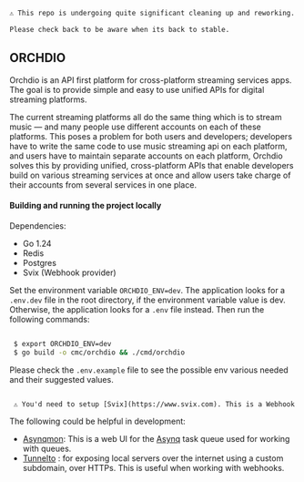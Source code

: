 ```txt
⚠️ This repo is undergoing quite significant cleaning up and reworking. Some endpoints/APIs might not be available, some datapoints might be missing and you might have development issues. Create a new issue for a new support.

Please check back to be aware when its back to stable.
```

## ORCHDIO

Orchdio is an API first platform for cross-platform streaming services apps. The goal is to provide simple and easy to use unified APIs for digital streaming platforms.

The current streaming platforms all do the same thing which is to stream music — and many people use different accounts on each of these platforms. This poses
a problem for both users and developers; developers have to write the same code to use music streaming api on each platform, and users have to maintain separate accounts on each platform, Orchdio solves this by providing unified, cross-platform APIs that enable developers build on various streaming services at once and allow users take charge of their accounts from several services in one place.


#### Building and running the project locally


Dependencies:
 - Go 1.24
 - Redis
 - Postgres
 - Svix (Webhook provider)

Set the environment variable `ORCHDIO_ENV=dev`. The application looks for a `.env.dev` file in the root directory, if the environment variable value is
dev. Otherwise, the application looks for a `.env` file instead. Then run the following commands:
```bash

 $ export ORCHDIO_ENV=dev
 $ go build -o cmc/orchdio && ./cmd/orchdio
   ```


Please check the `.env.example` file to see the possible env various needed and their suggested values.

```txt

 ⚠️ You'd need to setup [Svix](https://www.svix.com). This is a Webhook as a Service provider and used as the supported webhook delivery platform in Orchdio. Please follow the documentation to get started. You can use Orchdio without setting up Svix but you'll not be able to get Webhook events on the status of your conversions and other actions.
```


The following could be helpful in development:
- [Asynqmon](https://github.com/hibiken/asynqmon): This is a web UI for the [Asynq](https://github.com/hibiken/asynq) task queue used for working with queues.
- [Tunnelto](https://tunnelto.dev/) : for exposing local servers over the internet using a custom subdomain, over HTTPs. This is useful when working with webhooks.
